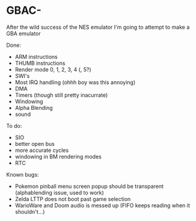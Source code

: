 # GBAC-
After the wild success of the NES emulator I'm going to attempt to make a GBA emulator

Done:
  - ARM instructions
  - THUMB instructions
  - Render mode 0, 1, 2, 3, 4 (, 5?)
  - SWI's
  - Most IRQ handling (ohhh boy was this annoying)
  - DMA
  - Timers (though still pretty inacurrate)
  - Windowing
  - Alpha Blending
  - sound
  
To do:
  - SIO
  - better open bus
  - more accurate cycles
  - windowing in BM rendering modes
  - RTC

Known bugs:
  - Pokemon pinball menu screen popup should be transparent (alphablending issue, used to work)
  - Zelda LTTP does not boot past game selection
  - WarioWare and Doom audio is messed up (FIFO keeps reading when it shouldn't...)
  
